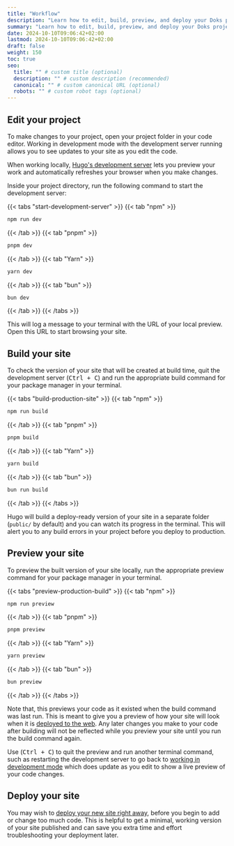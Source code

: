 ```yaml
---
title: "Workflow"
description: "Learn how to edit, build, preview, and deploy your Doks project using popular package managers."
summary: "Learn how to edit, build, preview, and deploy your Doks project using popular package managers."
date: 2024-10-10T09:06:42+02:00
lastmod: 2024-10-10T09:06:42+02:00
draft: false
weight: 150
toc: true
seo:
  title: "" # custom title (optional)
  description: "" # custom description (recommended)
  canonical: "" # custom canonical URL (optional)
  robots: "" # custom robot tags (optional)
---
```


## Edit your project

To make changes to your project, open your project folder in your code editor. Working in development mode with the development server running allows you to see updates to your site as you edit the code.

When working locally, [Hugo's development server](https://gohugo.io/commands/hugo_server/) lets you preview your work and automatically refreshes your browser when you make changes.

Inside your project directory, run the following command to start the development server:

{{< tabs "start-development-server" >}}
{{< tab "npm" >}}

```bash
npm run dev
```

{{< /tab >}}
{{< tab "pnpm" >}}

```bash
pnpm dev
```

{{< /tab >}}
{{< tab "Yarn" >}}

```bash
yarn dev
```

{{< /tab >}}
{{< tab "bun" >}}

```bash
bun dev
```

{{< /tab >}}
{{< /tabs >}}

This will log a message to your terminal with the URL of your local preview. Open this URL to start browsing your site.

## Build your site

To check the version of your site that will be created at build time, quit the development server (<kbd>Ctrl + C</kbd>) and run the appropriate build command for your package manager in your terminal.

{{< tabs "build-production-site" >}}
{{< tab "npm" >}}

```bash
npm run build
```

{{< /tab >}}
{{< tab "pnpm" >}}

```bash
pnpm build
```

{{< /tab >}}
{{< tab "Yarn" >}}

```bash
yarn build
```

{{< /tab >}}
{{< tab "bun" >}}

```bash
bun run build
```

{{< /tab >}}
{{< /tabs >}}

Hugo will build a deploy-ready version of your site in a separate folder (`public/` by default) and you can watch its progress in the terminal. This will alert you to any build errors in your project before you deploy to production.

## Preview your site

To preview the built version of your site locally, run the appropriate preview command for your package manager in your terminal.

{{< tabs "preview-production-build" >}}
{{< tab "npm" >}}

```bash
npm run preview
```

{{< /tab >}}
{{< tab "pnpm" >}}

```bash
pnpm preview
```

{{< /tab >}}
{{< tab "Yarn" >}}

```bash
yarn preview
```

{{< /tab >}}
{{< tab "bun" >}}

```bash
bun preview
```

{{< /tab >}}
{{< /tabs >}}

Note that, this previews your code as it existed when the build command was last run. This is meant to give you a preview of how your site will look when it is [deployed to the web](#deploy-your-site). Any later changes you make to your code after building will not be reflected while you preview your site until you run the build command again.

Use (<kbd>Ctrl + C</kbd>) to quit the preview and run another terminal command, such as restarting the development server to go back to [working in development mode](#edit-your-project) which does update as you edit to show a live preview of your code changes.

## Deploy your site

You may wish to [deploy your new site right away](https://docs.thulite.io/guides/deploy/), before you begin to add or change too much code. This is helpful to get a minimal, working version of your site published and can save you extra time and effort troubleshooting your deployment later.
